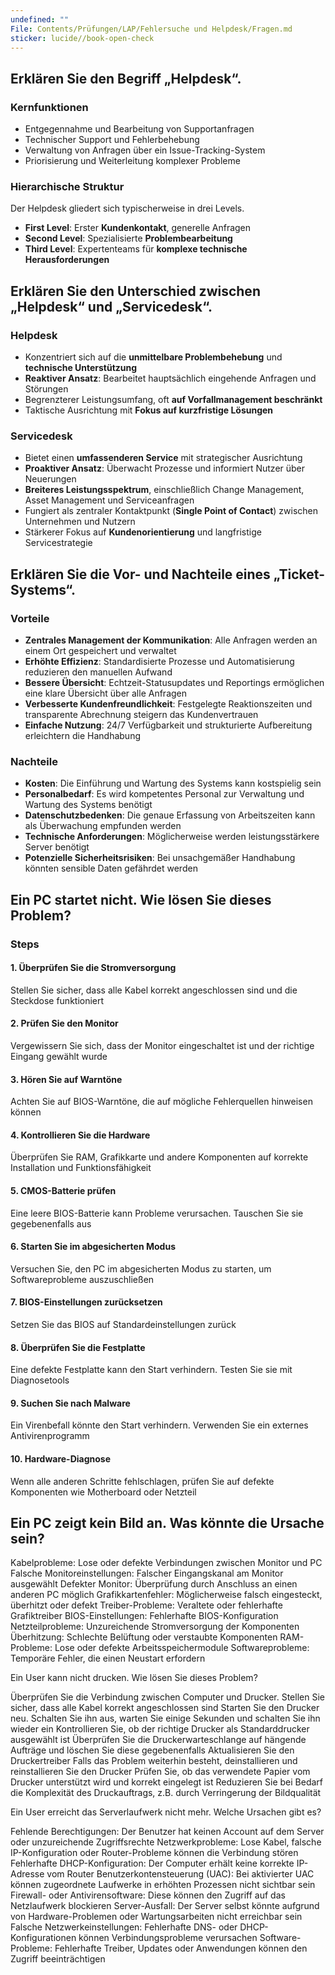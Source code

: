 ```yaml
---
undefined: ""
File: Contents/Prüfungen/LAP/Fehlersuche und Helpdesk/Fragen.md
sticker: lucide//book-open-check
---
```


## Erklären Sie den Begriff „Helpdesk“.

### Kernfunktionen

- Entgegennahme und Bearbeitung von Supportanfragen
- Technischer Support und Fehlerbehebung
- Verwaltung von Anfragen über ein Issue-Tracking-System
- Priorisierung und Weiterleitung komplexer Probleme

### Hierarchische Struktur
Der Helpdesk gliedert sich typischerweise in drei Levels.
- **First Level**: Erster **Kundenkontakt**, generelle Anfragen
- **Second Level**: Spezialisierte **Problembearbeitung**
- **Third Level**: Expertenteams für **komplexe technische Herausforderungen**

## Erklären Sie den Unterschied zwischen „Helpdesk“ und „Servicedesk“.

### Helpdesk

- Konzentriert sich auf die **unmittelbare Problembehebung** und **technische Unterstützung**
- **Reaktiver Ansatz**: Bearbeitet hauptsächlich eingehende Anfragen und Störungen
- Begrenzterer Leistungsumfang, oft **auf Vorfallmanagement beschränkt**
- Taktische Ausrichtung mit **Fokus auf kurzfristige Lösungen**

### Servicedesk

- Bietet einen **umfassenderen Service** mit strategischer Ausrichtung
- **Proaktiver Ansatz**: Überwacht Prozesse und informiert Nutzer über Neuerungen
- **Breiteres Leistungsspektrum**, einschließlich Change Management, Asset Management und Serviceanfragen
- Fungiert als zentraler Kontaktpunkt (**Single Point of Contact**) zwischen Unternehmen und Nutzern
- Stärkerer Fokus auf **Kundenorientierung** und langfristige Servicestrategie

## Erklären Sie die Vor- und Nachteile eines „Ticket-Systems“.

### Vorteile

- **Zentrales Management der Kommunikation**: Alle Anfragen werden an einem Ort gespeichert und verwaltet
- **Erhöhte Effizienz**: Standardisierte Prozesse und Automatisierung reduzieren den manuellen Aufwand
- **Bessere Übersicht**: Echtzeit-Statusupdates und Reportings ermöglichen eine klare Übersicht über alle Anfragen
- **Verbesserte Kundenfreundlichkeit**: Festgelegte Reaktionszeiten und transparente Abrechnung steigern das Kundenvertrauen
- **Einfache Nutzung**: 24/7 Verfügbarkeit und strukturierte Aufbereitung erleichtern die Handhabung

### Nachteile

- **Kosten**: Die Einführung und Wartung des Systems kann kostspielig sein
- **Personalbedarf**: Es wird kompetentes Personal zur Verwaltung und Wartung des Systems benötigt
- **Datenschutzbedenken**: Die genaue Erfassung von Arbeitszeiten kann als Überwachung empfunden werden
- **Technische Anforderungen**: Möglicherweise werden leistungsstärkere Server benötigt
- **Potenzielle Sicherheitsrisiken**: Bei unsachgemäßer Handhabung könnten sensible Daten gefährdet werden

## Ein PC startet nicht. Wie lösen Sie dieses Problem?

### Steps

#### 1. Überprüfen Sie die Stromversorgung
Stellen Sie sicher, dass alle Kabel korrekt angeschlossen sind und die Steckdose funktioniert

#### 2. Prüfen Sie den Monitor
Vergewissern Sie sich, dass der Monitor eingeschaltet ist und der richtige Eingang gewählt wurde

#### 3. Hören Sie auf Warntöne
Achten Sie auf BIOS-Warntöne, die auf mögliche Fehlerquellen hinweisen können

#### 4. Kontrollieren Sie die Hardware
Überprüfen Sie RAM, Grafikkarte und andere Komponenten auf korrekte Installation und Funktionsfähigkeit

#### 5. CMOS-Batterie prüfen
Eine leere BIOS-Batterie kann Probleme verursachen. Tauschen Sie sie gegebenenfalls aus

#### 6. Starten Sie im abgesicherten Modus
Versuchen Sie, den PC im abgesicherten Modus zu starten, um Softwareprobleme auszuschließen

#### 7. BIOS-Einstellungen zurücksetzen
Setzen Sie das BIOS auf Standardeinstellungen zurück

#### 8. Überprüfen Sie die Festplatte
Eine defekte Festplatte kann den Start verhindern. Testen Sie sie mit Diagnosetools

#### 9. Suchen Sie nach Malware
Ein Virenbefall könnte den Start verhindern. Verwenden Sie ein externes Antivirenprogramm

#### 10. Hardware-Diagnose
Wenn alle anderen Schritte fehlschlagen, prüfen Sie auf defekte Komponenten wie Motherboard oder Netzteil

## Ein PC zeigt kein Bild an. Was könnte die Ursache sein?

Kabelprobleme: Lose oder defekte Verbindungen zwischen Monitor und PC
Falsche Monitoreinstellungen: Falscher Eingangskanal am Monitor ausgewählt
Defekter Monitor: Überprüfung durch Anschluss an einen anderen PC möglich
Grafikkartenfehler: Möglicherweise falsch eingesteckt, überhitzt oder defekt
Treiber-Probleme: Veraltete oder fehlerhafte Grafiktreiber
BIOS-Einstellungen: Fehlerhafte BIOS-Konfiguration
Netzteilprobleme: Unzureichende Stromversorgung der Komponenten
Überhitzung: Schlechte Belüftung oder verstaubte Komponenten
RAM-Probleme: Lose oder defekte Arbeitsspeichermodule
Softwareprobleme: Temporäre Fehler, die einen Neustart erfordern


Ein User kann nicht drucken. Wie lösen Sie dieses Problem? 

Überprüfen Sie die Verbindung zwischen Computer und Drucker. Stellen Sie sicher, dass alle Kabel korrekt angeschlossen sind
Starten Sie den Drucker neu. Schalten Sie ihn aus, warten Sie einige Sekunden und schalten Sie ihn wieder ein
Kontrollieren Sie, ob der richtige Drucker als Standarddrucker ausgewählt ist
Überprüfen Sie die Druckerwarteschlange auf hängende Aufträge und löschen Sie diese gegebenenfalls
Aktualisieren Sie den Druckertreiber
Falls das Problem weiterhin besteht, deinstallieren und reinstallieren Sie den Drucker
Prüfen Sie, ob das verwendete Papier vom Drucker unterstützt wird und korrekt eingelegt ist
Reduzieren Sie bei Bedarf die Komplexität des Druckauftrags, z.B. durch Verringerung der Bildqualität

Ein User erreicht das Serverlaufwerk nicht mehr. Welche Ursachen gibt es? 

Fehlende Berechtigungen: Der Benutzer hat keinen Account auf dem Server oder unzureichende Zugriffsrechte 
Netzwerkprobleme: Lose Kabel, falsche IP-Konfiguration oder Router-Probleme können die Verbindung stören
Fehlerhafte DHCP-Konfiguration: Der Computer erhält keine korrekte IP-Adresse vom Router
Benutzerkontensteuerung (UAC): Bei aktivierter UAC können zugeordnete Laufwerke in erhöhten Prozessen nicht sichtbar sein
Firewall- oder Antivirensoftware: Diese können den Zugriff auf das Netzlaufwerk blockieren
Server-Ausfall: Der Server selbst könnte aufgrund von Hardware-Problemen oder Wartungsarbeiten nicht erreichbar sein
Falsche Netzwerkeinstellungen: Fehlerhafte DNS- oder DHCP-Konfigurationen können Verbindungsprobleme verursachen
Software-Probleme: Fehlerhafte Treiber, Updates oder Anwendungen können den Zugriff beeinträchtigen
